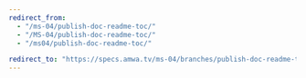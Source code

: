 ```yaml
---
redirect_from:
  - "/ms-04/publish-doc-readme-toc/"
  - "/MS-04/publish-doc-readme-toc/"
  - "/ms04/publish-doc-readme-toc/"

redirect_to: "https://specs.amwa.tv/ms-04/branches/publish-doc-readme-toc"
---
```

